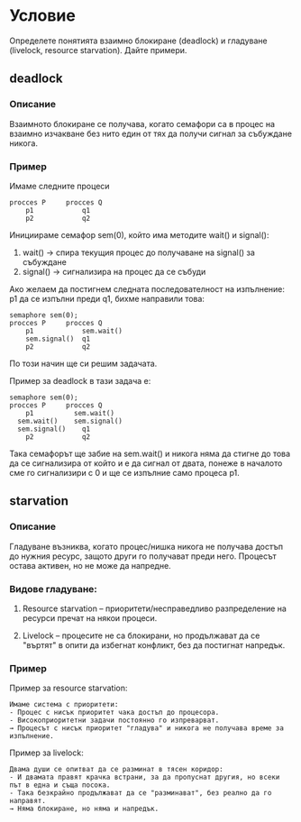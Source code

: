 # Условие
Определете понятията взаимно блокиране (deadlock) и гладуване (livelock, resource starvation).
Дайте примери.

## deadlock
### Описание
Взаимното блокиране се получава, когато семафори са в процес на взаимно изчакване без нито един от тях да получи сигнал за събуждане никога.

### Пример
Имаме следните процеси
```
procces P     procces Q
    p1            q1
    p2            q2
```
Инициираме семафор sem(0), който има методите wait() и signal():
1. wait() -> спира текущия процес до получаване на signal() за събуждане
2. signal() -> сигнализира на процес да се събуди

Ако желаем да постигнем следната последователност на изпълнение: p1 да се изпълни преди q1, бихме направили това:
```
semaphore sem(0);
procces P     procces Q
    p1            sem.wait()
    sem.signal()  q1
    p2            q2
```
По този начин ще си решим задачата.

Пример за deadlock в тази задача е:
```
semaphore sem(0);
procces P     procces Q
    p1          sem.wait()
  sem.wait()    sem.signal()
  sem.signal()    q1
    p2            q2
```
Така семафорът ще забие на sem.wait() и никога няма да стигне до това да се сигнализира от който и е да сигнал от двата, понеже в началото сме го сигнализири с 0 и ще се изпълние само процеса p1.

## starvation
### Описание
Гладуване възниква, когато процес/нишка никога не получава достъп до нужния ресурс, защото други го получават преди него. Процесът остава активен, но не може да напредне.

### Видове гладуване:
1. Resource starvation – приоритети/несправедливо разпределение на ресурси пречат на някои процеси.

2. Livelock – процесите не са блокирани, но продължават да се "въртят" в опити да избегнат конфликт, без да постигнат напредък.

### Пример
Пример за resource starvation:
```
Имаме система с приоритети:
- Процес с нисък приоритет чака достъп до процесора.
- Високоприоритетни задачи постоянно го изпреварват.
→ Процесът с нисък приоритет "гладува" и никога не получава време за изпълнение.
```

Пример за livelock:
```
Двама души се опитват да се разминат в тясен коридор:
- И двамата правят крачка встрани, за да пропуснат другия, но всеки път в една и съща посока.
- Така безкрайно продължават да се "разминават", без реално да го направят.
→ Няма блокиране, но няма и напредък.
```
